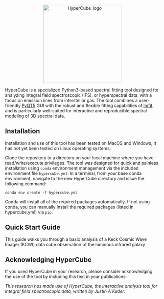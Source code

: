 <p align="center">
  <img width="256" alt="HyperCube_logo" src="https://github.com/user-attachments/assets/7417ad66-b371-4065-84d8-e8392ddea246" />
</p>


HyperCube is a specialized Python3-based spectral fitting tool designed for analyzing integral field spectroscopic (IFS), or hyperspectral data, with a focus on emission lines from interstellar gas. The tool combines a user-friendly [PyQT5](https://github.com/PyQt5) GUI with the robust and flexible fitting capabilities of [lmfit](https://github.com/lmfit/lmfit-py), and is particularly well-suited for interactive and reproducible spectral modeling of 3D spectral data.


## Installation
Installation and use of this tool has been tested on MacOS and Windows, it has not yet been tested on Linux operating systems. 

Clone the repository to a directory on your local machine where you have read/write/execute privileges. The tool was designed for quick and painless installation using `conda` environment management via the included environment file `hypercube.yml`. In a terminal, from your base conda environment, navigate to the new HyperCube directory and issue the following command:

```
conda env create -f hypercube.yml
```

Conda will install all of the required packages automatically. If not using conda, you can manually install the required packages (listed in hypercube.yml) via `pip`.

## Quick Start Guide
This guide walks you through a basic analysis of a Keck Cosmic Wave Imager (KCWI) data cube observation of the luminous infrared galaxy 

## Acknowledging HyperCube
If you used HyperCube in your research, please consider acknowledging the use of the tool by including this text in your publications:

_This research has made use of HyperCube, the interactive analysis tool for integral field spectroscopic data, written by Justin A Kader._
